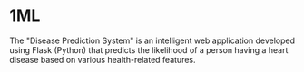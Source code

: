 # 1ML
The "Disease Prediction System" is an intelligent web application developed using Flask (Python) that predicts the likelihood of a person having a heart disease based on various health-related features. 
